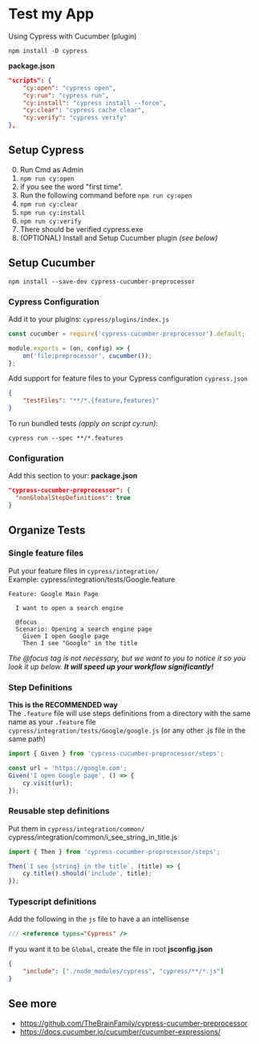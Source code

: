 # Test my App

Using Cypress with Cucumber (plugin)

```
npm install -D cypress
```

**package.json**

```json
"scripts": {
    "cy:open": "cypress open",
    "cy:run": "cypress run",
    "cy:install": "cypress install --force",
    "cy:clear": "cypress cache clear",
    "cy:verify": "cypress verify"
},
```

## Setup Cypress

0. Run Cmd as Admin
1. `npm run cy:open`
2. if you see the word "first time".
3. Run the following command before `npm run cy:open`
4. `npm run cy:clear`
5. `npm run cy:install`
6. `npm run cy:verify`
7. There should be verified cypress.exe
8. (OPTIONAL) Install and Setup Cucumber plugin _(see below)_

## Setup Cucumber

```
npm install --save-dev cypress-cucumber-preprocessor
```

### Cypress Configuration

Add it to your plugins:
`cypress/plugins/index.js`

```js
const cucumber = require('cypress-cucumber-preprocessor').default;

module.exports = (on, config) => {
    on('file:preprocessor', cucumber());
};
```

Add support for feature files to your Cypress configuration
`cypress.json`

```json
{
    "testFiles": "**/*.{feature,features}"
}
```

To run bundled tests _(apply on script cy:run)_:

```
cypress run --spec **/*.features
```

### Configuration

Add this section to your:
**package.json**

```json
"cypress-cucumber-preprocessor": {
  "nonGlobalStepDefinitions": true
}
```

## Organize Tests

### Single feature files

Put your feature files in `cypress/integration/`<br>
Example: cypress/integration/tests/Google.feature

```gherkin
Feature: Google Main Page

  I want to open a search engine

  @focus
  Scenario: Opening a search engine page
    Given I open Google page
    Then I see "Google" in the title
```

_The @focus tag is not necessary, but we want to you to notice it so you look it up below. **It will speed up your workflow significantly!**_

### Step Definitions

**This is the RECOMMENDED way**<br>
The `.feature` file will use steps definitions from a directory with the same name as your `.feature` file<br>
`cypress/integration/tests/Google/google.js` (or any other .js file in the same path)

```js
import { Given } from 'cypress-cucumber-preprocessor/steps';

const url = 'https://google.com';
Given('I open Google page', () => {
    cy.visit(url);
});
```

### Reusable step definitions

Put them in `cypress/integration/common/`<br>
cypress/integration/common/i_see_string_in_title.js

```js
import { Then } from 'cypress-cucumber-preprocessor/steps';

Then(`I see {string} in the title`, (title) => {
    cy.title().should('include', title);
});
```

### Typescript definitions

Add the following in the `js` file to have a an intellisense

```js
/// <reference types="Cypress" />
```

If you want it to be `Global`, create the file in root
**jsconfig.json**

```json
{
    "include": ["./node_modules/cypress", "cypress/**/*.js"]
}
```

## See more

-   https://github.com/TheBrainFamily/cypress-cucumber-preprocessor
-   https://docs.cucumber.io/cucumber/cucumber-expressions/
